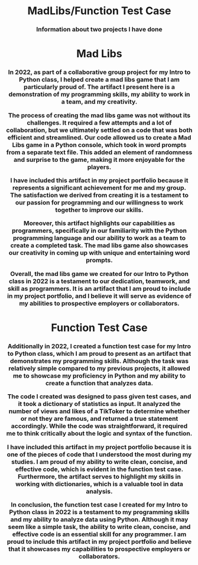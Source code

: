 <h1 align="center">MadLibs/Function Test Case</h1>
<h3 align="center">Information about two projects I have done</h3>


<h1 align="center">Mad Libs</h1>

<h3 align="center">In 2022, as part of a collaborative group project for my Intro to Python class, I helped create a mad libs game that I am particularly proud of. The artifact I present here is a demonstration of my programming skills, my ability to work in a team, and my creativity.

The process of creating the mad libs game was not without its challenges. It required a few attempts and a lot of collaboration, but we ultimately settled on a code that was both efficient and streamlined. Our code allowed us to create a Mad Libs game in a Python console, which took in word prompts from a separate text file. This added an element of randomness and surprise to the game, making it more enjoyable for the players.

I have included this artifact in my project portfolio because it represents a significant achievement for me and my group. The satisfaction we derived from creating it is a testament to our passion for programming and our willingness to work together to improve our skills.

Moreover, this artifact highlights our capabilities as programmers, specifically in our familiarity with the Python programming language and our ability to work as a team to create a completed task. The mad libs game also showcases our creativity in coming up with unique and entertaining word prompts.

Overall, the mad libs game we created for our Intro to Python class in 2022 is a testament to our dedication, teamwork, and skill as programmers. It is an artifact that I am proud to include in my project portfolio, and I believe it will serve as evidence of my abilities to prospective employers or collaborators.</h3>

<h1 align="center">Function Test Case</h1>

<h3 align="center">Additionally in 2022, I created a function test case for my Intro to Python class, which I am proud to present as an artifact that demonstrates my programming skills. Although the task was relatively simple compared to my previous projects, it allowed me to showcase my proficiency in Python and my ability to create a function that analyzes data.

The code I created was designed to pass given test cases, and it took a dictionary of statistics as input. It analyzed the number of views and likes of a TikToker to determine whether or not they are famous, and returned a true statement accordingly. While the code was straightforward, it required me to think critically about the logic and syntax of the function.

I have included this artifact in my project portfolio because it is one of the pieces of code that I understood the most during my studies. I am proud of my ability to write clean, concise, and effective code, which is evident in the function test case. Furthermore, the artifact serves to highlight my skills in working with dictionaries, which is a valuable tool in data analysis.

In conclusion, the function test case I created for my Intro to Python class in 2022 is a testament to my programming skills and my ability to analyze data using Python. Although it may seem like a simple task, the ability to write clean, concise, and effective code is an essential skill for any programmer. I am proud to include this artifact in my project portfolio and believe that it showcases my capabilities to prospective employers or collaborators.</h3>

